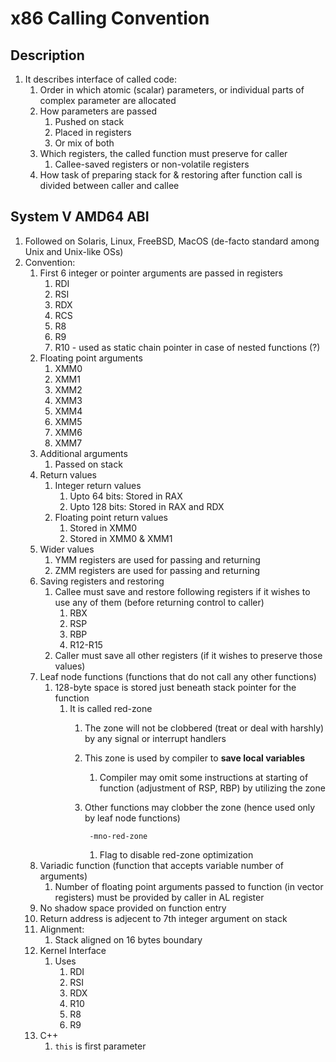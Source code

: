 # x86 Calling Convention #
## Description ##
1. It describes interface of called code:
	1. Order in which atomic (scalar) parameters, or individual parts of complex parameter are allocated
	2. How parameters are passed
		1. Pushed on stack
		2. Placed in registers
		3. Or mix of both
	3. Which registers, the called function must preserve for caller
		1. Callee-saved registers or non-volatile registers
	4. How task of preparing stack for & restoring after function call is divided between caller and callee

## System V AMD64 ABI ##
1. Followed on Solaris, Linux, FreeBSD, MacOS (de-facto standard among Unix and Unix-like OSs)
2. Convention:
	1. First 6 integer or pointer arguments are passed in registers
		1. RDI
		2. RSI
		3. RDX
		4. RCS
		5. R8
		6. R9
		7. R10 - used as static chain pointer in case of nested functions (?)
	2. Floating point arguments
		1. XMM0
		2. XMM1
		3. XMM2
		4. XMM3
		5. XMM4
		6. XMM5
		7. XMM6
		8. XMM7
	3. Additional arguments
		1. Passed on stack
	4. Return values
		1. Integer return values 
			1. Upto 64 bits: Stored in RAX
			2. Upto 128 bits: Stored in RAX and RDX
		2. Floating point return values
			1. Stored in XMM0
			2. Stored in XMM0 & XMM1
	5. Wider values
		1. YMM registers are used for passing and returning
		2. ZMM registers are used for passing and returning
	6. Saving registers and restoring
		1. Callee must save and restore following registers if it wishes to use any of them (before returning control to caller)
			1. RBX
			2. RSP
			3. RBP
			4. R12-R15
		2. Caller must save all other registers (if it wishes to preserve those values)
	7. Leaf node functions (functions that do not call any other functions)
		1. 128-byte space is stored just beneath stack pointer for the function
			1. It is called red-zone
				1. The zone will not be clobbered (treat or deal with harshly) by any signal or interrupt handlers
				2. This zone is used by compiler to **save local variables**
					1. Compiler may omit some instructions at starting of function (adjustment of RSP, RBP) by utilizing the zone
				3. Other functions may clobber the zone (hence used only by leaf node functions)

						-mno-red-zone
						
					1. Flag to disable red-zone optimization
	8. Variadic function (function that accepts variable number of arguments)
		1. Number of floating point arguments passed to function (in vector registers) must be provided by caller in AL register
	9. No shadow space provided on function entry
	10. Return address is adjecent to 7th integer argument on stack
	11. Alignment:
		1. Stack aligned on 16 bytes boundary
	12. Kernel Interface
		1. Uses
			1. RDI
			2. RSI
			3. RDX
			4. R10
			5. R8
			6. R9
	13. C++
		1. `this` is first parameter
		